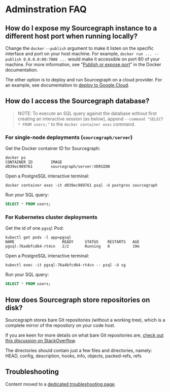 # Adminstration FAQ

## How do I expose my Sourcegraph instance to a different host port when running locally?

Change the `docker` `--publish` argument to make it listen on the specific interface and port on your host machine. For example, `docker run ... --publish 0.0.0.0:80:7080 ...` would make it accessible on port 80 of your machine. For more information, see "[Publish or expose port](https://docs.docker.com/engine/reference/commandline/run/#publish-or-expose-port--p---expose)" in the Docker documentation.

The other option is to deploy and run Sourcegraph on a cloud provider. For an example, see documentation to [deploy to Google Cloud](install/docker/google_cloud.md).

## How do I access the Sourcegraph database?

> NOTE: To execute an SQL query against the database without first creating an interactive session (as below), append `--command "SELECT * FROM users;"` to the `docker container exec` command.

### For single-node deployments (`sourcegraph/server`)

Get the Docker container ID for Sourcegraph:

```shell
docker ps
CONTAINER ID        IMAGE
d039ec989761        sourcegraph/server:VERSION
```

Open a PostgreSQL interactive terminal:

```shell
docker container exec -it d039ec989761 psql -U postgres sourcegraph
```

Run your SQL query:

```sql
SELECT * FROM users;
```

### For Kubernetes cluster deployments

Get the id of one `pgsql` Pod:

```shell
kubectl get pods -l app=pgsql
NAME                     READY     STATUS    RESTARTS   AGE
pgsql-76a4bfcd64-rt4cn   2/2       Running   0          19m
```

Open a PostgreSQL interactive terminal:

```shell
kubectl exec -it pgsql-76a4bfcd64-rt4cn -- psql -U sg
```

Run your SQL query:

```sql
SELECT * FROM users;
```

## How does Sourcegraph store repositories on disk?

Sourcegraph stores bare Git repositories (without a working tree), which is a complete mirror of the repository on your code host.

If you are keen for more details on what bare Git repositories are, [check out this discussion on StackOverflow](https://stackoverflow.com/q/5540883).

The directories should contain just a few files and directories, namely: HEAD, config, description, hooks, info, objects, packed-refs, refs

## Troubleshooting

Content moved to a [dedicated troubleshooting page](troubleshooting.md).
